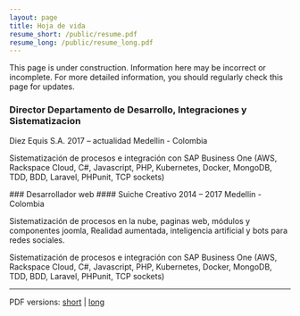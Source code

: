 ```yaml
---
layout: page
title: Hoja de vida
resume_short: /public/resume.pdf
resume_long: /public/resume_long.pdf
---
```


<p class="message">
This page is under construction. Information here may be incorrect or incomplete. For more detailed information, you should regularly check this page for updates.
</p>

### Director Departamento de Desarrollo, Integraciones y Sistematizacion
Diez Equis S.A.
2017 – actualidad
Medellin - Colombia

Sistematización de procesos e integración con SAP Business One (AWS, Rackspace Cloud, C#, Javascript, PHP, Kubernetes, Docker, MongoDB, TDD, BDD, Laravel, PHPunit, TCP sockets)


### Desarrollador web
#### Suiche Creativo
2014 – 2017
Medellin - Colombia

Sistematización de procesos en la nube, paginas web, módulos y componentes joomla, Realidad aumentada, inteligencia artificial y bots para redes sociales.

Sistematización de procesos e integración con SAP Business One (AWS, Rackspace Cloud, C#, Javascript, PHP, Kubernetes, Docker, MongoDB, TDD, BDD, Laravel, PHPunit, TCP sockets)

<hr/>
<div id="cf-pdf-down">PDF versions: <a href="{{ page.resume_short }}">short</a>&nbsp;|&nbsp;<a href="{{ page.resume_long }}">long</a></div>
